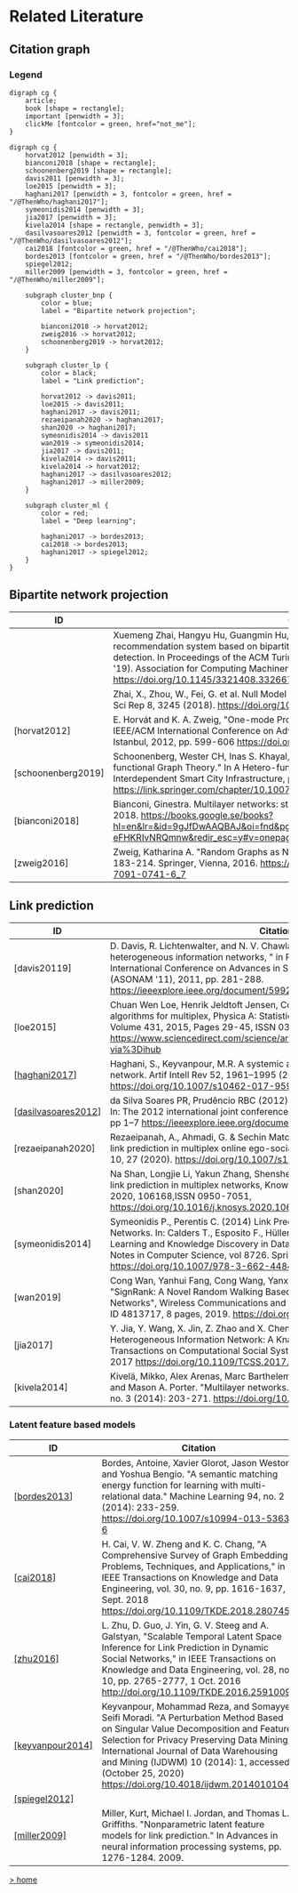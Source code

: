 # Related Literature

## Citation graph

### Legend
```graphviz 
digraph cg {
    article;
    book [shape = rectangle];
    important [penwidth = 3];
    clickMe [fontcolor = green, href="not_me"];
}
```

```graphviz 
digraph cg {
    horvat2012 [penwidth = 3];
    bianconi2018 [shape = rectangle];
    schoonenberg2019 [shape = rectangle];
    davis2011 [penwidth = 3];
    loe2015 [penwidth = 3];
    haghani2017 [penwidth = 3, fontcolor = green, href = "/@ThenWho/haghani2017"];
    symeonidis2014 [penwidth = 3];
    jia2017 [penwidth = 3];
    kivela2014 [shape = rectangle, penwidth = 3];
    dasilvasoares2012 [penwidth = 3, fontcolor = green, href = "/@ThenWho/dasilvasoares2012"];
    cai2018 [fontcolor = green, href = "/@ThenWho/cai2018"];
    bordes2013 [fontcolor = green, href = "/@ThenWho/bordes2013"];
    spiegel2012;
    miller2009 [penwidth = 3, fontcolor = green, href = "/@ThenWho/miller2009"];
    
    subgraph cluster_bnp {
		color = blue;
		label = "Bipartite network projection";
        
        bianconi2018 -> horvat2012;
        zweig2016 -> horvat2012;
        schoonenberg2019 -> horvat2012;
	}
    
    subgraph cluster_lp {
		color = black;
		label = "Link prediction";
        
        horvat2012 -> davis2011;
        loe2015 -> davis2011;
        haghani2017 -> davis2011;
        rezaeipanah2020 -> haghani2017;
        shan2020 -> haghani2017;
        symeonidis2014 -> davis2011
        wan2019 -> symeonidis2014;
        jia2017 -> davis2011;
        kivela2014 -> davis2011;
        kivela2014 -> horvat2012;
        haghani2017 -> dasilvasoares2012;
        haghani2017 -> miller2009;
    }
    
    subgraph cluster_ml {
		color = red;
		label = "Deep learning";
        
        haghani2017 -> bordes2013;
        cai2018 -> bordes2013;
        haghani2017 -> spiegel2012;
    }
}
```

## Bipartite network projection

| ID  | Citation                                                                                                                                                                                                                                                                                                                                                                     |
| --- | ---------------------------------------------------------------------------------------------------------------------------------------------------------------------------------------------------------------------------------------------------------------------------------------------------------------------------------------------------------------------------- |
|     | Xuemeng Zhai, Hangyu Hu, Guangmin Hu, and Youyang Qu. 2019. PRBL: a personalized recommendation system based on bipartite network projection and link community detection. In Proceedings of the ACM Turing Celebration Conference - China (ACM TURC '19). Association for Computing Machinery, New York, NY, USA, Article 150, 1–7. https://doi.org/10.1145/3321408.3326678 |
|     | Zhai, X., Zhou, W., Fei, G. et al. Null Model and Community Structure in Multiplex Networks. Sci Rep 8, 3245 (2018). https://doi.org/10.1038/s41598-018-21286-0 |
| [horvat2012] | E. Horvát and K. A. Zweig, "One-mode Projection of Multiplex Bipartite Graphs," 2012 IEEE/ACM International Conference on Advances in Social Networks Analysis and Mining, Istanbul, 2012, pp. 599-606 https://doi.org/10.1109/ASONAM.2012.101  |
| [schoonenberg2019] | Schoonenberg, Wester CH, Inas S. Khayal, and Amro M. Farid. "The Need for Hetero-functional Graph Theory." In A Hetero-functional Graph Theory for Modeling Interdependent Smart City Infrastructure, pp. 13-21. Springer, Cham, 2019. https://link.springer.com/chapter/10.1007/978-3-319-99301-0_2  |
| [bianconi2018] | Bianconi, Ginestra. Multilayer networks: structure and function. Oxford university press, 2018. https://books.google.se/books?hl=en&lr=&id=9gJfDwAAQBAJ&oi=fnd&pg=PP1&ots=rJ9hfx7MAU&sig=gmm9FozaMHbDf-eFHKRIvNRQmnw&redir_esc=y#v=onepage&q&f=false |
| [zweig2016] | Zweig, Katharina A. "Random Graphs as Null Models." In Network Analysis Literacy, pp. 183-214. Springer, Vienna, 2016. https://link.springer.com/chapter/10.1007/978-3-7091-0741-6_7  |


## Link prediction

| ID  | Citation |
| --- | -------- |
| [davis20119] | D. Davis, R. Lichtenwalter, and N. V. Chawla, "Multi-relational link prediction in heterogeneous information networks, " in Proceedings of the 2011 International Conference on Advances in Social Networks Analysis and Mining (ASONAM '11), 2011, pp. 281-288. https://ieeexplore.ieee.org/document/5992590  |
| [loe2015] | Chuan Wen Loe, Henrik Jeldtoft Jensen, Comparison of communities detection algorithms for multiplex, Physica A: Statistical Mechanics and its Applications, Volume 431, 2015, Pages 29-45, ISSN 0378-4371 https://www.sciencedirect.com/science/article/abs/pii/S0378437115002125?via%3Dihub  |
| [[haghani2017](/@ThenWho/haghani2017)] | Haghani, S., Keyvanpour, M.R. A systemic analysis of link prediction in social network. Artif Intell Rev 52, 1961–1995 (2019). https://doi.org/10.1007/s10462-017-9590-2  |
| [[dasilvasoares2012](/@ThenWho/dasilvasoares2012)] | da Silva Soares PR, Prudêncio RBC (2012) Time series based link prediction. In: The 2012 international joint conference on neural networks (IJCNN), IEEE, pp 1–7 https://ieeexplore.ieee.org/document/6252471  |
| [rezaeipanah2020] | Rezaeipanah, A., Ahmadi, G. & Sechin Matoori, S. A classification approach to link prediction in multiplex online ego-social networks. Soc. Netw. Anal. Min. 10, 27 (2020). https://doi.org/10.1007/s13278-020-00639-6  |
| [shan2020]  | Na Shan, Longjie Li, Yakun Zhang, Shenshen Bai, Xiaoyun Chen, Supervised link prediction in multiplex networks, Knowledge-Based Systems, Volume 203, 2020, 106168,ISSN 0950-7051, https://doi.org/10.1016/j.knosys.2020.106168  |
| [symeonidis2014] | Symeonidis P., Perentis C. (2014) Link Prediction in Multi-modal Social Networks. In: Calders T., Esposito F., Hüllermeier E., Meo R. (eds) Machine Learning and Knowledge Discovery in Databases. ECML PKDD 2014. Lecture Notes in Computer Science, vol 8726. Springer, Berlin, Heidelberg. https://doi.org/10.1007/978-3-662-44845-8_10  |
| [wan2019] | Cong Wan, Yanhui Fang, Cong Wang, Yanxia Lv, Zejie Tian, Yun Wang, "SignRank: A Novel Random Walking Based Ranking Algorithm in Signed Networks", Wireless Communications and Mobile Computing, vol. 2019, Article ID 4813717, 8 pages, 2019. https://doi.org/10.1155/2019/4813717   |
| [jia2017] | Y. Jia, Y. Wang, X. Jin, Z. Zhao and X. Cheng, "Link Inference in Dynamic Heterogeneous Information Network: A Knapsack-Based Approach," in IEEE Transactions on Computational Social Systems, vol. 4, no. 3, pp. 80-92, Sept. 2017 https://doi.org/10.1109/TCSS.2017.2715069  |
| [kivela2014] | Kivelä, Mikko, Alex Arenas, Marc Barthelemy, James P. Gleeson, Yamir Moreno, and Mason A. Porter. "Multilayer networks." Journal of complex networks 2, no. 3 (2014): 203-271. https://doi.org/10.1093/comnet/cnu016  |


### Latent feature based models

| ID  | Citation |
| --- | -------- |
| [[bordes2013](/@ThenWho/bordes2013)] | Bordes, Antoine, Xavier Glorot, Jason Weston, and Yoshua Bengio. "A semantic matching energy function for learning with multi-relational data." Machine Learning 94, no. 2 (2014): 233-259.  https://doi.org/10.1007/s10994-013-5363-6  |
| [[cai2018](/@ThenWho/cai2018)] | H. Cai, V. W. Zheng and K. C. Chang, "A Comprehensive Survey of Graph Embedding: Problems, Techniques, and Applications," in IEEE Transactions on Knowledge and Data Engineering, vol. 30, no. 9, pp. 1616-1637, 1 Sept. 2018 https://doi.org/10.1109/TKDE.2018.2807452 |
| [[zhu2016]](/pCo0Jb-WS7-0k5gW87d-xw) | L. Zhu, D. Guo, J. Yin, G. V. Steeg and A. Galstyan, "Scalable Temporal Latent Space Inference for Link Prediction in Dynamic Social Networks," in IEEE Transactions on Knowledge and Data Engineering, vol. 28, no. 10, pp. 2765-2777, 1 Oct. 2016  http://doi.org/10.1109/TKDE.2016.2591009  |
| [[keyvanpour2014]](/ey5IFYJAQmWQkKT0KZqvyQ) | Keyvanpour, Mohammad Reza, and Somayyeh Seifi Moradi. "A Perturbation Method Based on Singular Value Decomposition and Feature Selection for Privacy Preserving Data Mining," International Journal of Data Warehousing and Mining (IJDWM) 10 (2014): 1, accessed (October 25, 2020)  https://doi.org/10.4018/ijdwm.2014010104  |
| [[spiegel2012]](/LzPsVc2CTUma2qBKRyPjnA)    |   |
| [[miller2009]](/Lu3wrz8oRlC9qWz5LXPM2A)    | Miller, Kurt, Michael I. Jordan, and Thomas L. Griffiths. "Nonparametric latent feature models for link prediction." In Advances in neural information processing systems, pp. 1276-1284. 2009. |


[> home](https://hackmd.io/@ThenWho/PolisGraph)